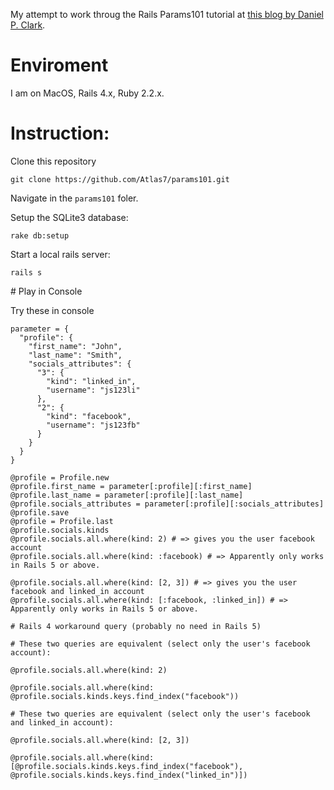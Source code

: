 My attempt to work throug the Rails Params101 tutorial at [this blog by Daniel P. Clark](http://6ftdan.com/allyourdev/2014/08/01/manual-polymorphic-creation-in-rails/).

# Enviroment

I am on MacOS, Rails 4.x, Ruby 2.2.x.

# Instruction:

Clone this repository

```
git clone https://github.com/Atlas7/params101.git
```

Navigate in the `params101` foler.

Setup the SQLite3 database:

```
rake db:setup
```

Start a local rails server:

```
rails s
```

# Play in Console

Try these in console

```
parameter = {
  "profile": {
    "first_name": "John",
    "last_name": "Smith",
    "socials_attributes": {
      "3": {
        "kind": "linked_in",
        "username": "js123li"
      },
      "2": {
        "kind": "facebook",
        "username": "js123fb"
      } 
    } 
  }
}

@profile = Profile.new
@profile.first_name = parameter[:profile][:first_name]
@profile.last_name = parameter[:profile][:last_name]
@profile.socials_attributes = parameter[:profile][:socials_attributes]
@profile.save
@profile = Profile.last
@profile.socials.kinds
@profile.socials.all.where(kind: 2) # => gives you the user facebook account
@profile.socials.all.where(kind: :facebook) # => Apparently only works in Rails 5 or above.

@profile.socials.all.where(kind: [2, 3]) # => gives you the user facebook and linked_in account
@profile.socials.all.where(kind: [:facebook, :linked_in]) # => Apparently only works in Rails 5 or above.

# Rails 4 workaround query (probably no need in Rails 5)

# These two queries are equivalent (select only the user's facebook account):

@profile.socials.all.where(kind: 2)

@profile.socials.all.where(kind: @profile.socials.kinds.keys.find_index("facebook"))

# These two queries are equivalent (select only the user's facebook and linked_in account):

@profile.socials.all.where(kind: [2, 3])

@profile.socials.all.where(kind: [@profile.socials.kinds.keys.find_index("facebook"), @profile.socials.kinds.keys.find_index("linked_in")])
```

